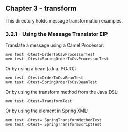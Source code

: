 Chapter 3 - transform
----------------

This directory holds message transformation examples.

### 3.2.1 - Using the Message Translator EIP 

Translate a message using a Camel Processor:

    mvn test -Dtest=OrderToCsvProcessorTest
    mvn test -Dtest=SpringOrderToCsvProcessorTest

Or by using a bean (a.k.a. POJO):
    
    mvn test -Dtest=OrderToCsvBeanTest
    mvn test -Dtest=SpringOrderToCsvBeanTest
        
Or by using the transform method from the Java DSL:
    
    mvn test -Dtest=TransformTest
    
Or by using the <transform> element in Spring XML:
    
    mvn test -Dtest= SpringTransformMethodTest
    mvn test -Dtest= SpringTransformScriptTest
    
    
